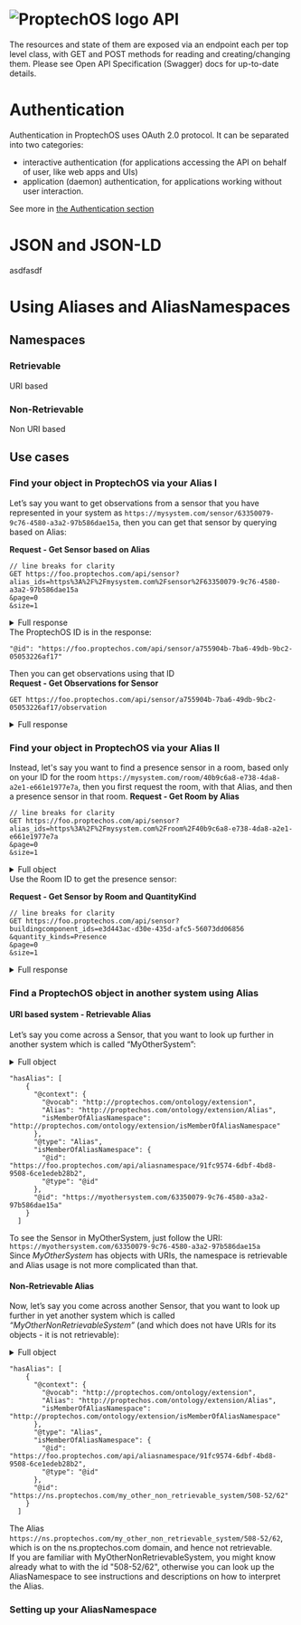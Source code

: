 # ![ProptechOS logo](//images/ProptechOS-logotype.png) API

The resources and state of them are exposed via an endpoint each per top level class, with GET and POST methods for reading and creating/changing them. Please see Open API Specification (Swagger) docs for up-to-date details.

# Authentication

Authentication in ProptechOS uses OAuth 2.0 protocol.
It can be separated into two categories:
* interactive authentication (for applications accessing the API on behalf of user, like web apps and UIs)
* application (daemon) authentication, for applications working without user interaction.

See more in [the Authentication section](ProptechOS-Api/authentication)

# JSON and JSON-LD
asdfasdf

# Using Aliases and AliasNamespaces

## Namespaces

### Retrievable
URI based
### Non-Retrievable
Non URI based
## Use cases
### Find your object in ProptechOS via your Alias I
Let’s say you want to get observations from a sensor that you have represented in your system as `https://mysystem.com/sensor/63350079-9c76-4580-a3a2-97b586dae15a`, then you can get that sensor by querying based on Alias:

**Request - Get Sensor based on Alias**
```
// line breaks for clarity
GET https://foo.proptechos.com/api/sensor?
alias_ids=https%3A%2F%2Fmysystem.com%2Fsensor%2F63350079-9c76-4580-a3a2-97b586dae15a
&page=0
&size=1
```
<details>
<summary> Full response</summary>

```
{
  "@context": {
    "@vocab": "https://w3id.org/rec/device"
  },
  "@type": "Sensor",
  "comment": {},
  "createdTime": "2019-04-09T13:05:18.220Z",
  "deviceMeasurementUnit": "https://w3id.org/rec/device/CubicMeter",
  "devicePlacementContext": "https://w3id.org/rec/device/SupplyAir",
  "deviceQuantityKind": "https://w3id.org/rec/core/Flow",
  "hasAlias": [
    {
      "@context": {
        "@vocab": "http://proptechos.com/ontology/extension",
        "Alias": "http://proptechos.com/ontology/extension/Alias",
        "isMemberOfAliasNamespace": "http://proptechos.com/ontology/extension/isMemberOfAliasNamespace"
      },
      "@type": "Alias",
      "isMemberOfAliasNamespace": {
        "@id": "https://foo.proptechos.com/api/aliasnamespace/91fc9574-6dbf-4bd8-9508-6ce1edeb28b2",
        "@type": "@id"
      },
      "@id": "https://mysystem.com/sensor/63350079-9c76-4580-a3a2-97b586dae15a"
    }
  ],
  "hasDeviceFunctionType": null,
  "hasSuperDevice": {
    "@id": "https://foo.proptechos.com/api/device/59f0f33b-9edd-42b8-b4c5-44d401402e46",
    "@type": "@id"
  },
  "isMountedInBuildingComponent": {
    "@id": "https://foo.proptechos.com/api/buildingcomponent/c3d8823d-1a7f-49bd-96af-89522e3549a0",
    "@type": "@id"
  },
  "@id": "https://foo.proptechos.com/api/sensor/a755904b-7ba6-49db-9bc2-05053226af17",
  "littera": null,
  "observesActuator": {
    "@id": null,
    "@type": "@id"
  },
  "popularName": null,
  "servesBuilding": {
    "@id": null,
    "@type": "@id"
  },
  "servesBuildingComponent": {
    "@id": null,
    "@type": "@id"
  },
  "source": {
    "powerSource": "CommunicationBus"
  },
  "updatedTime": "2019-06-14T13:30:08.677Z"
}

```
</details>
The ProptechOS ID is in the response:

```
"@id": "https://foo.proptechos.com/api/sensor/a755904b-7ba6-49db-9bc2-05053226af17"
```

Then you can get observations using that ID  
**Request - Get Observations for Sensor**
```
GET https://foo.proptechos.com/api/sensor/a755904b-7ba6-49db-9bc2-05053226af17/observation
```
<details>
<summary> Full response</summary>

```
[
  {
    "observationTime": "2020-05-05T12:25:18.563Z",
    "value": 19
  },
  {
    "observationTime": "2020-05-05T12:25:35.799Z",
    "value": 19
  },
  {
    "observationTime": "2020-05-05T12:25:43.928Z",
    "value": 19
  },
  {
    "observationTime": "2020-05-05T12:26:17.196Z",
    "value": 19
  },
  {
    "observationTime": "2020-05-05T12:26:26.378Z",
    "value": 19
  },
  {
    "observationTime": "2020-05-05T12:27:36.215Z",
    "value": 19
  },
  {
    "observationTime": "2020-05-05T12:27:44.470Z",
    "value": 19
  },
  {
    "observationTime": "2020-05-05T12:28:43.718Z",
    "value": 19
  }
]
```
</details>

### Find your object in ProptechOS via your Alias II
Instead, let's say you want to find a presence sensor in a room, based only on your ID for the room `https://mysystem.com/room/40b9c6a8-e738-4da8-a2e1-e661e1977e7a`, then you first request the room, with that Alias, and then a presence sensor in that room.
**Request - Get Room by Alias**

```
// line breaks for clarity
GET https://foo.proptechos.com/api/sensor?
alias_ids=https%3A%2F%2Fmysystem.com%2Froom%2F40b9c6a8-e738-4da8-a2e1-e661e1977e7a
&page=0
&size=1
```
<details>
<summary> Full object</summary>

```
{
  "@context": {
    "@vocab": "https://w3id.org/rec/core",
    "Room": "https://w3id.org/rec/core/Room",
    "isPartOfBuilding": "https://w3id.org/rec/core/isPartOfBuilding",
    "hasSubBuildingComponent": "https://w3id.org/rec/core/hasSubBuildingComponent",
    "hasSuperBuildingComponent": "https://w3id.org/rec/core/hasSuperBuildingComponent",
    "isPartOfStorey": "https://w3id.org/rec/core/isPartOf",
    "hasAlias": "http://proptechos.com/ontology/extension/hasAlias"
  },
  "@type": "Room",
  "comment": {},
  "createdTime": "2020-04-15T13:03:39.517Z",
  "geoReferenceOrigo": "27.88;11.72;45.41",
  "hasAlias": [
    {
      "@context": {
        "@vocab": "http://proptechos.com/ontology/extension",
        "Alias": "http://proptechos.com/ontology/extension/Alias",
        "isMemberOfAliasNamespace": "http://proptechos.com/ontology/extension/isMemberOfAliasNamespace"
      },
      "@type": "Alias",
      "isMemberOfAliasNamespace": {
        "@id": "https://foo.proptechos.com/api/aliasnamespace/91fc9574-6dbf-4bd8-9508-6ce1edeb28b2",
        "@type": "@id"
      },
      "@id": "https://mysystem.com/room/40b9c6a8-e738-4da8-a2e1-e661e1977e7a"
    }
  ],
  "hasSubBuildingComponent": {
    "@id": null,
    "@type": "@id"
  },
  "hasSuperBuildingComponent": {
    "@id": null,
    "@type": "@id"
  },
  "isPartOfBuilding": {
    "@id": "https://foo.proptechos.com/api/realestatecomponent/0c4b6fae-da27-4502-ad10-0729e45ab68a",
    "@type": "@id"
  },
  "isPartOfStorey": {
    "@id": "https://foo.proptechos.com/api/storey/efb87367-5f5e-442a-b993-c330110ec6c8",
    "@type": "@id"
  },
  "@id": "https://foo.proptechos.com/api/buildingcomponent/e3d443ac-d30e-435d-afc5-56073dd06856",
  "littera": "1009-G9",
  "popularName": null,
  "roomType": "https://w3id.org/rec/building/GroupRoom",
  "source": {},
  "updatedTime": null
}
```
</details>
Use the Room ID to get the presence sensor:

**Request - Get Sensor by Room and QuantityKind**

```
// line breaks for clarity
GET https://foo.proptechos.com/api/sensor?
buildingcomponent_ids=e3d443ac-d30e-435d-afc5-56073dd06856
&quantity_kinds=Presence
&page=0
&size=1
```
<details>
<summary> Full response</summary>

```
{
  "@context": {
    "@vocab": "http://www.w3.org/ns/hydra/core#",
    "Sensor": "https://w3id.org/rec/device/Sensor",
    "servesBuildingComponent": "https://w3id.org/rec/core/servesBuildingComponent",
    "observesActuator": "https://w3id.org/rec/device/observesActuator",
    "hasSuperDevice": "https://w3id.org/rec/core/hasSuperDevice",
    "isMountedInBuildingComponent": "https://w3id.org/rec/core/isMountedInBuildingComponent",
    "hasAlias": "http://proptechos.com/ontology/extension/hasAlias",
    "servesBuilding": "https://w3id.org/rec/core/servesBuilding"
  },
  "@type": "Collection",
  "member": [
    {
      "@context": {
        "@vocab": "https://w3id.org/rec/device"
      },
      "@type": "Sensor",
      "comment": {},
      "createdTime": "2019-04-09T13:05:18.220Z",
      "deviceMeasurementUnit": "https://w3id.org/rec/core/Boolean",
      "devicePlacementContext": "https://w3id.org/rec/device/IndoorAir",
      "deviceQuantityKind": "https://w3id.org/rec/core/Presence",
      "hasAlias": [
        {
          "@context": {
            "@vocab": "http://proptechos.com/ontology/extension",
            "Alias": "http://proptechos.com/ontology/extension/Alias",
            "isMemberOfAliasNamespace": "http://proptechos.com/ontology/extension/isMemberOfAliasNamespace"
          },
          "@type": "Alias",
          "isMemberOfAliasNamespace": {
            "@id": "https://foo.proptechos.com/api/aliasnamespace/91fc9574-6dbf-4bd8-9508-6ce1edeb28b2",
            "@type": "@id"
          },
          "@id": "https://ns.proptechos.com/another/system/098762983"
        }
      ],
      "hasDeviceFunctionType": null,
      "hasSuperDevice": {
        "@id": "https://foo.proptechos.com/api/device/62e52874-9fa4-41a0-abb2-f4a72e65575a",
        "@type": "@id"
      },
      "isMountedInBuildingComponent": {
        "@id": "https://foo.proptechos.com/api/buildingcomponent/e3d443ac-d30e-435d-afc5-56073dd06856",
        "@type": "@id"
      },
      "@id": "https://foo.proptechos.com/api/sensor/b59d9314-bcb7-4fb6-b30c-8156584f0363",
      "littera": null,
      "observesActuator": {
        "@id": null,
        "@type": "@id"
      },
      "popularName": null,
      "servesBuilding": {
        "@id": null,
        "@type": "@id"
      },
      "servesBuildingComponent": {
        "@id": null,
        "@type": "@id"
      },
      "source": {
        "powerSource": "CommunicationBus"
      },
      "updatedTime": "2019-06-14T13:30:08.677Z"
    }
  ],
  "totalItems": 1,
  "view": {
    "@type": "PartialCollectionView"
  }
}
```
</details>

### Find a ProptechOS object in another system using Alias
#### URI based system - Retrievable Alias
Let’s say you come across a Sensor, that you want to look up further in another system which is called “MyOtherSystem”:
<details>
<summary> Full object</summary>

```
{
  "@context": {
    "@vocab": "https://w3id.org/rec/device",
    "Sensor": "https://w3id.org/rec/device/Sensor",
    "servesBuildingComponent": "https://w3id.org/rec/core/servesBuildingComponent",
    "observesActuator": "https://w3id.org/rec/device/observesActuator",
    "hasSuperDevice": "https://w3id.org/rec/core/hasSuperDevice",
    "isMountedInBuildingComponent": "https://w3id.org/rec/core/isMountedInBuildingComponent",
    "hasAlias": "http://proptechos.com/ontology/extension/hasAlias",
    "servesBuilding": "https://w3id.org/rec/core/servesBuilding"
  },
  "@type": "Sensor",
  "comment": {},
  "createdTime": "2018-06-06T11:22:27.703Z",
  "deviceMeasurementUnit": "https://w3id.org/rec/device/Pascal",
  "devicePlacementContext": "https://w3id.org/rec/device/SupplyAir",
  "deviceQuantityKind": "https://w3id.org/rec/core/Pressure",
  "hasAlias": [
    {
      "@context": {
        "@vocab": "http://proptechos.com/ontology/extension",
        "Alias": "http://proptechos.com/ontology/extension/Alias",
        "isMemberOfAliasNamespace": "http://proptechos.com/ontology/extension/isMemberOfAliasNamespace"
      },
      "@type": "Alias",
      "isMemberOfAliasNamespace": {
        "@id": "https://foo.proptechos.com/api/aliasnamespace/91fc9574-6dbf-4bd8-9508-6ce1edeb28b2",
        "@type": "@id"
      },
      "@id": "https://myothersystem.com/63350079-9c76-4580-a3a2-97b586dae15a"
    }
  ],
  "hasDeviceFunctionType": null,
  "hasSuperDevice": {
    "@id": "https://foo.proptechos.com/api/device/1c09a986-f136-4b51-9a58-7c60a518d513",
    "@type": "@id"
  },
  "isMountedInBuildingComponent": {
    "@id": "https://foo.proptechos.com/api/buildingcomponent/00c21ecc-ef1d-4472-8def-c910fca54739",
    "@type": "@id"
  },
  "@id": "https://foo.proptechos.com/api/sensor/1af49db2-033b-4f09-b286-000452ce7519",
  "littera": null,
  "observesActuator": {
    "@id": null,
    "@type": "@id"
  },
  "popularName": null,
  "servesBuilding": {
    "@id": null,
    "@type": "@id"
  },
  "servesBuildingComponent": {
    "@id": null,
    "@type": "@id"
  },
  "source": {
    "powerSource": "CommunicationBus"
  },
  "updatedTime": "2019-06-14T13:16:15.717Z"
}
```
</details>

```
"hasAlias": [
    {
      "@context": {
        "@vocab": "http://proptechos.com/ontology/extension",
        "Alias": "http://proptechos.com/ontology/extension/Alias",
        "isMemberOfAliasNamespace": "http://proptechos.com/ontology/extension/isMemberOfAliasNamespace"
      },
      "@type": "Alias",
      "isMemberOfAliasNamespace": {
        "@id": "https://foo.proptechos.com/api/aliasnamespace/91fc9574-6dbf-4bd8-9508-6ce1edeb28b2",
        "@type": "@id"
      },
      "@id": "https://myothersystem.com/63350079-9c76-4580-a3a2-97b586dae15a"
    }
  ]
```

To see the Sensor in MyOtherSystem, just follow the URI: `https://myothersystem.com/63350079-9c76-4580-a3a2-97b586dae15a`  
Since _MyOtherSystem_ has objects with URIs, the namespace is retrievable and Alias usage is not more complicated than that.
#### Non-Retrievable Alias
Now, let’s say you come across another Sensor, that you want to look up further in yet another system which is called _“MyOtherNonRetrievableSystem”_ (and which does not have URIs for its objects - it is not retrievable):

<details>
<summary> Full object</summary>

```
{
  "@context": {
    "@vocab": "https://w3id.org/rec/device",
    "Sensor": "https://w3id.org/rec/device/Sensor",
    "servesBuildingComponent": "https://w3id.org/rec/core/servesBuildingComponent",
    "observesActuator": "https://w3id.org/rec/device/observesActuator",
    "hasSuperDevice": "https://w3id.org/rec/core/hasSuperDevice",
    "isMountedInBuildingComponent": "https://w3id.org/rec/core/isMountedInBuildingComponent",
    "hasAlias": "http://proptechos.com/ontology/extension/hasAlias",
    "servesBuilding": "https://w3id.org/rec/core/servesBuilding"
  },
  "@type": "Sensor",
  "comment": {},
  "createdTime": "2019-06-14T12:13:59.180Z",
  "deviceMeasurementUnit": "https://w3id.org/rec/core/Celsius",
  "devicePlacementContext": "https://w3id.org/rec/device/IndoorAir",
  "deviceQuantityKind": "https://w3id.org/rec/core/Temperature",
  "hasAlias": [
    {
      "@context": {
        "@vocab": "http://proptechos.com/ontology/extension",
        "Alias": "http://proptechos.com/ontology/extension/Alias",
        "isMemberOfAliasNamespace": "http://proptechos.com/ontology/extension/isMemberOfAliasNamespace"
      },
      "@type": "Alias",
      "isMemberOfAliasNamespace": {
        "@id": "https://foo.proptechos.com/api/aliasnamespace/91fc9574-6dbf-4bd8-9508-6ce1edeb28b2",
        "@type": "@id"
      },
      "@id": "https://ns.proptechos.com/my_other_system/508-52/62"
    }
  ],
  "hasDeviceFunctionType": null,
  "hasSuperDevice": {
    "@id": "https://foo.proptechos.com/api/device/f8c79a6b-945a-4039-baaf-519346cb68f9",
    "@type": "@id"
  },
  "isMountedInBuildingComponent": {
    "@id": "https://foo.proptechos.com/api/buildingcomponent/dd2e3c64-3eab-40a0-afbb-610efda7490e",
    "@type": "@id"
  },
  "@id": "https://foo.proptechos.com/api/sensor/a8df11d6-e0a9-4c88-a68f-00042c6b1a2a",
  "littera": null,
  "observesActuator": {
    "@id": null,
    "@type": "@id"
  },
  "popularName": null,
  "servesBuilding": {
    "@id": null,
    "@type": "@id"
  },
  "servesBuildingComponent": {
    "@id": null,
    "@type": "@id"
  },
  "source": {
    "powerSource": "CommunicationBus"
  },
  "updatedTime": "2019-06-18T10:19:56.377Z"
}
```
</details>

```
"hasAlias": [
    {
      "@context": {
        "@vocab": "http://proptechos.com/ontology/extension",
        "Alias": "http://proptechos.com/ontology/extension/Alias",
        "isMemberOfAliasNamespace": "http://proptechos.com/ontology/extension/isMemberOfAliasNamespace"
      },
      "@type": "Alias",
      "isMemberOfAliasNamespace": {
        "@id": "https://foo.proptechos.com/api/aliasnamespace/91fc9574-6dbf-4bd8-9508-6ce1edeb28b2",
        "@type": "@id"
      },
      "@id": "https://ns.proptechos.com/my_other_non_retrievable_system/508-52/62"
    }
  ]
```

The Alias `https://ns.proptechos.com/my_other_non_retrievable_system/508-52/62`, which is on the ns.proptechos.com domain, and hence not retrievable.  
If you are familiar with MyOtherNonRetrievableSystem, you might know already what to with the id "508-52/62", otherwise you can look up the AliasNamespace to see instructions and descriptions on how to interpret the Alias.

### Setting up your AliasNamespace
